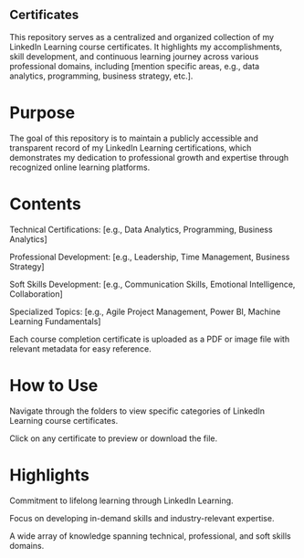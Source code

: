 ## Certificates

This repository serves as a centralized and organized collection of my LinkedIn Learning course certificates. It highlights my accomplishments, skill development, and continuous learning journey across various professional domains, including [mention specific areas, e.g., data analytics, programming, business strategy, etc.].

# Purpose

The goal of this repository is to maintain a publicly accessible and transparent record of my LinkedIn Learning certifications, which demonstrates my dedication to professional growth and expertise through recognized online learning platforms.

# Contents

Technical Certifications: [e.g., Data Analytics, Programming, Business Analytics]

Professional Development: [e.g., Leadership, Time Management, Business Strategy]

Soft Skills Development: [e.g., Communication Skills, Emotional Intelligence, Collaboration]

Specialized Topics: [e.g., Agile Project Management, Power BI, Machine Learning Fundamentals]

Each course completion certificate is uploaded as a PDF or image file with relevant metadata for easy reference.

# How to Use

Navigate through the folders to view specific categories of LinkedIn Learning course certificates.

Click on any certificate to preview or download the file.

# Highlights

Commitment to lifelong learning through LinkedIn Learning.

Focus on developing in-demand skills and industry-relevant expertise.

A wide array of knowledge spanning technical, professional, and soft skills domains.
